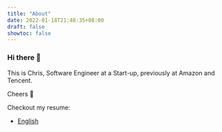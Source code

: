 ```yaml
---
title: "About"
date: 2022-01-18T21:48:35+08:00
draft: false
showtoc: false
---
```


### Hi there 👋

This is Chris, Software Engineer at a Start-up, previously at Amazon and Tencent.

Cheers 🍻

Checkout my resume: 
- [English](https://portfolio-website-resource.s3.ap-southeast-2.amazonaws.com/Resume_Zhengyu_Chen_EN.pdf)

